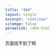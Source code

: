 ```yaml
---
title: "404"
layout: single
excerpt: "continue"
sitemap: false
permalink: /404.html
---
```


页面找不到了啊
    

<script type="text/javascript">
    var GOOG_FIXURL_LANG = 'en-us';
    var GOOG_FIXURL_SITE = 'https://xbchen82.github.io'
</script>
<script type="text/javascript"
    src="//linkhelp.clients.google.com/tbproxy/lh/wm/fixurl.js">
</script>